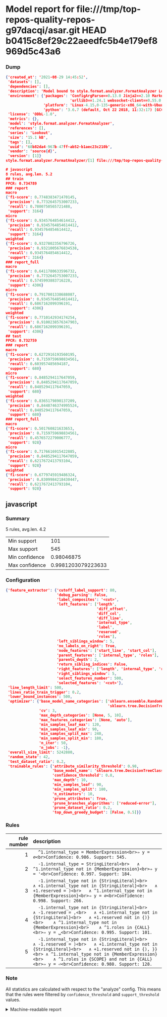 # Model report for file:///tmp/top-repos-quality-repos-g97dacqi/asar.git HEAD b0415c8ef29c22aeedfc5b4e179ef8969d5c43a6

### Dump

```json
{'created_at': '2021-08-29 14:45:52',
 'datasets': [],
 'dependencies': [],
 'description': 'Model bound to style.format.analyzer.FormatAnalyzer Lookout analyzer.',
 'environment': {'packages': 'ConfigArgParse==0.13.0 Jinja2==2.10 MarkupSafe==1.1.1 PyStemmer==1.3.0 PyYAML==5.1 Pympler==0.5 SQLAlchemy==1.2.10 SQLAlchemy-Utils==0.33.3 asdf==2.3.2 bblfsh==2.12.7 boto==2.49.0 boto3==1.9.130 botocore==1.12.130 cachetools==2.0.1 certifi==2019.3.9 chardet==3.0.4 clint==0.5.1 docker==3.7.0 docker-pycreds==0.4.0 dulwich==0.19.11 grpcio==1.19.0 grpcio-tools==1.19.0 humanfriendly==4.16.1 humanize==0.5.1 idna==2.8 jmespath==0.9.4 jsonschema==2.6.0 lookout-sdk==0.4.1 lookout-sdk-ml==0.19.0 lookout-style==0.2.0 lz4==2.1.6 modelforge==0.12.1 numpy==1.16.2 packaging==19.0 pandas==0.22.0 pip==19.0.3 protobuf==3.7.0 psycopg2-binary==2.7.5 pygtrie==2.3 pyparsing==2.3.1 python-dateutil==2.8.0 python-igraph==0.7.1.post6 pytz==2019.1 requests==2.21.0 requirements-parser==0.2.0 scikit-learn==0.20.1 scikit-optimize==0.5.2 scipy==1.2.1 semantic-version==2.6.0 setuptools==40.8.0 six==1.12.0 smart-open==1.8.1 sourced-ml==0.8.2 spdx==2.5.0 stringcase==1.2.0 tabulate==0.8.2 tqdm==4.31.1 '
                             'urllib3==1.24.1 websocket-client==0.55.0 xxhash==1.3.0',
                 'platform': 'Linux-4.15.0-135-generic-x86_64-with-Ubuntu-18.04-bionic',
                 'python': '3.6.7 (default, Oct 22 2018, 11:32:17) [GCC 8.2.0]'},
 'license': 'ODbL-1.0',
 'metrics': {},
 'model': 'style.format.analyzer.FormatAnalyzer',
 'references': [],
 'series': 'Lookout',
 'size': '15.1 kB',
 'tags': [],
 'uuid': '68b82da4-967b-47ff-ab52-b1aec23c210b',
 'vendor': 'source{d}',
 'version': [1]}
style.format.analyzer.FormatAnalyzer/[1] file:///tmp/top-repos-quality-repos-g97dacqi/asar.git b0415c8ef29c22aeedfc5b4e179ef8969d5c43a6

# javascript
8 rules, avg.len. 5.2
## train
PPCR: 0.734789
### report
macro
{'f1-score': 0.7748383471470145,
 'precision': 0.7732645753007233,
 'recall': 0.7800750565721488,
 'support': 3164}
micro
{'f1-score': 0.9345764854614412,
 'precision': 0.9345764854614412,
 'recall': 0.9345764854614412,
 'support': 3164}
weighted
{'f1-score': 0.9327802356796726,
 'precision': 0.9321005676834538,
 'recall': 0.9345764854614412,
 'support': 3164}
### report_full
macro
{'f1-score': 0.6411780633596732,
 'precision': 0.7732645753007233,
 'recall': 0.5745993883716228,
 'support': 4306}
micro
{'f1-score': 0.7917001338688087,
 'precision': 0.9345764854614412,
 'recall': 0.6867162099396191,
 'support': 4306}
weighted
{'f1-score': 0.7710142934174254,
 'precision': 0.9100238576347903,
 'recall': 0.6867162099396191,
 'support': 4306}
## test
PPCR: 0.732759
### report
macro
{'f1-score': 0.6272916193560195,
 'precision': 0.7159759698834561,
 'recall': 0.603957485694187,
 'support': 680}
micro
{'f1-score': 0.8485294117647059,
 'precision': 0.8485294117647059,
 'recall': 0.8485294117647059,
 'support': 680}
weighted
{'f1-score': 0.8365179890137209,
 'precision': 0.8448746374995524,
 'recall': 0.8485294117647059,
 'support': 680}
### report_full
macro
{'f1-score': 0.501760821633653,
 'precision': 0.7159759698834561,
 'recall': 0.4576572279006777,
 'support': 928}
micro
{'f1-score': 0.7176616915422885,
 'precision': 0.8485294117647059,
 'recall': 0.6217672413793104,
 'support': 928}
weighted
{'f1-score': 0.6779745919486324,
 'precision': 0.8309984218430447,
 'recall': 0.6217672413793104,
 'support': 928}
```

## javascript
### Summary
5 rules, avg.len. 4.2

| | |
|-|-|
|Min support|101|
|Max support|545|
|Min confidence|0.98046875|
|Max confidence|0.9981203079223633|

### Configuration

```json
{'feature_extractor': {'cutoff_label_support': 80,
                       'debug_parsing': False,
                       'label_composites': '<cut>',
                       'left_features': ['length',
                                         'diff_offset',
                                         'diff_col',
                                         'diff_line',
                                         'internal_type',
                                         'label',
                                         'reserved',
                                         'roles'],
                       'left_siblings_window': 5,
                       'no_labels_on_right': True,
                       'node_features': ['start_line', 'start_col'],
                       'parent_features': ['internal_type', 'roles'],
                       'parents_depth': 2,
                       'return_sibling_indices': False,
                       'right_features': ['length', 'internal_type', 'reserved', 'roles'],
                       'right_siblings_window': 5,
                       'select_features_number': 500,
                       'selected_features': '<cut>'},
 'line_length_limit': 500,
 'lines_ratio_train_trigger': 0.2,
 'lower_bound_instances': 500,
 'optimizer': {'base_model_name_categories': ['sklearn.ensemble.RandomForestClassifier',
                                              'sklearn.tree.DecisionTreeClassifier'],
               'cv': 3,
               'max_depth_categories': [None, 5, 10],
               'max_features_categories': [None, 'auto'],
               'min_samples_leaf_max': 120,
               'min_samples_leaf_min': 90,
               'min_samples_split_max': 240,
               'min_samples_split_min': 180,
               'n_iter': 50,
               'n_jobs': -1},
 'overall_size_limit': 5242880,
 'random_state': 42,
 'test_dataset_ratio': 0.2,
 'trainable_rules': {'attribute_similarity_threshold': 0.98,
                     'base_model_name': 'sklearn.tree.DecisionTreeClassifier',
                     'confidence_threshold': 0.8,
                     'max_depth': 10,
                     'min_samples_leaf': 90,
                     'min_samples_split': 180,
                     'n_estimators': 10,
                     'prune_attributes': True,
                     'prune_branches_algorithms': ['reduced-error'],
                     'prune_dataset_ratio': 0.2,
                     'top_down_greedy_budget': [False, 0.5]}}
```

### Rules

| rule number | description |
|----:|:-----|
| 1 | `  ^1.internal_type = MemberExpression<br>⇒ y = ∅<br>Confidence: 0.986. Support: 545.` |
| 2 | `  -1.internal_type = StringLiteral<br>	∧ ^1.internal_type not in {MemberExpression}<br>⇒ y = '<br>Confidence: 0.997. Support: 184.` |
| 3 | `  -1.internal_type not in {StringLiteral}<br>	∧ +1.internal_type not in {StringLiteral}<br>	∧ +1.reserved = )<br>	∧ ^1.internal_type not in {MemberExpression}<br>⇒ y = ∅<br>Confidence: 0.998. Support: 266.` |
| 4 | `  -1.internal_type not in {StringLiteral}<br>	∧ -1.reserved = ,<br>	∧ +1.internal_type not in {StringLiteral}<br>	∧ +1.reserved not in {)}<br>	∧ ^1.internal_type not in {MemberExpression}<br>	∧ ^1.roles in {CALL}<br>⇒ y = ␣<br>Confidence: 0.995. Support: 101.` |
| 5 | `  -1.internal_type not in {StringLiteral}<br>	∧ -1.reserved = )<br>	∧ +1.internal_type not in {StringLiteral}<br>	∧ +1.reserved not in {), }}<br>	∧ ^1.internal_type not in {MemberExpression}<br>	∧ ^1.roles in {SCOPE} and not in {CALL}<br>⇒ y = ⏎<br>Confidence: 0.980. Support: 128.` |

### Note
All statistics are calculated with respect to the "analyze" config. This means that the rules were filtered by
`confidence_threshold` and `support_threshold` values.

<details>
    <summary>Machine-readable report</summary>
```json
{"javascript": {"avg_rule_len": 4.2, "max_conf": 0.9981203079223633, "max_support": 545, "min_conf": 0.98046875, "min_support": 101, "num_rules": 5}}
```
</details>
